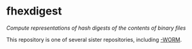 fhexdigest
==========

_Compute representations of hash digests of the contents of binary files_

This repository is one of several sister repositories, including
[-WORM](https://github.com/dmparrishphd/fhexdigest-WORM).
